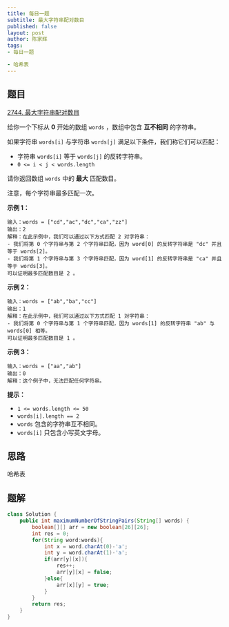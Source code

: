 ```yaml
---
title: 每日一题
subtitle: 最大字符串配对数目
published: false
layout: post
author: 陈家辉
tags:
- 每日一题

- 哈希表
---
```


## 题目

[2744. 最大字符串配对数目](https://leetcode.cn/problems/find-maximum-number-of-string-pairs/)

给你一个下标从 **0** 开始的数组 `words` ，数组中包含 **互不相同** 的字符串。

如果字符串 `words[i]` 与字符串 `words[j]` 满足以下条件，我们称它们可以匹配：

- 字符串 `words[i]` 等于 `words[j]` 的反转字符串。
- `0 <= i < j < words.length`

请你返回数组 `words` 中的 **最大** 匹配数目。

注意，每个字符串最多匹配一次。

 

**示例 1：**

```
输入：words = ["cd","ac","dc","ca","zz"]
输出：2
解释：在此示例中，我们可以通过以下方式匹配 2 对字符串：
- 我们将第 0 个字符串与第 2 个字符串匹配，因为 word[0] 的反转字符串是 "dc" 并且等于 words[2]。
- 我们将第 1 个字符串与第 3 个字符串匹配，因为 word[1] 的反转字符串是 "ca" 并且等于 words[3]。
可以证明最多匹配数目是 2 。
```

**示例 2：**

```
输入：words = ["ab","ba","cc"]
输出：1
解释：在此示例中，我们可以通过以下方式匹配 1 对字符串：
- 我们将第 0 个字符串与第 1 个字符串匹配，因为 words[1] 的反转字符串 "ab" 与 words[0] 相等。
可以证明最多匹配数目是 1 。
```

**示例 3：**

```
输入：words = ["aa","ab"]
输出：0
解释：这个例子中，无法匹配任何字符串。
```

 

**提示：**

- `1 <= words.length <= 50`
- `words[i].length == 2`
- `words` 包含的字符串互不相同。
- `words[i]` 只包含小写英文字母。

## 思路

哈希表

## 题解

```java
class Solution {
    public int maximumNumberOfStringPairs(String[] words) {
        boolean[][] arr = new boolean[26][26];
        int res = 0;
        for(String word:words){
            int x = word.charAt(0)-'a';
            int y = word.charAt(1)-'a';
            if(arr[y][x]){
                res++;
                arr[y][x] = false;
            }else{
                arr[x][y] = true;
            }
        }
        return res;
    }
}
```

